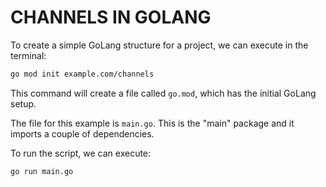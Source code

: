 # CHANNELS IN GOLANG

To create a simple GoLang structure for a project, we can execute in the terminal:

```bash
go mod init example.com/channels
```

This command will create a file called `go.mod`, which has the initial GoLang setup.

The file for this example is `main.go`. This is the "main" package and it imports a couple of dependencies.

To run the script, we can execute:

```bash
go run main.go
```
